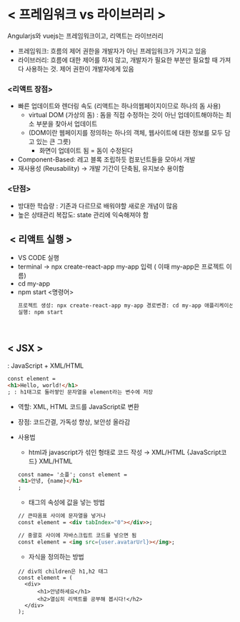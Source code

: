 # < 프레임워크 vs 라이브러리 >

Angularjs와 vuejs는 프레임워크이고, 리액트는 라이브러리

- 프레임워크: 흐름의 제어 권한을 개발자가 아닌 프레임워크가 가지고 있음
- 라이브러리: 흐름에 대한 제어를 하지 않고, 개발자가 필요한 부분만 필요할 때 가져다 사용하는 것. 제어 권한이 개발자에게 있음

### <리액트 장점>

- 빠른 업데이트와 렌더링 속도 (리액트는 하나의웹페이지이므로 하나의 돔 사용)
  - virtual DOM (가상의 돔) : 돔을 직접 수정하는 것이 아닌 업데이트해야하는 최소 부분을 찾아서 업데이트
  - (DOM이란 웹페이지를 정의하는 하나의 객체, 웹사이트에 대한 정보를 모두 담고 있는 큰 그릇)
    - 화면이 업데이트 됨 = 돔이 수정된다
- Component-Based: 레고 블록 조립하듯 컴포넌트들을 모아서 개발
- 재사용성 (Reusability) → 개발 기간이 단축됨, 유지보수 용이함

### <단점>

- 방대한 학습량 : 기존과 다르므로 배워야할 새로운 개념이 많음
- 높은 상태관리 복잡도: state 관리에 익숙해져야 함
  </br>

##  < 리액트 실행 >

- VS CODE 실행
- terminal → npx create-react-app my-app 입력 ( 이때 my-app은 프로젝트 이름)
- cd my-app
- npm start
  <명령어>
  ```html
  프로젝트 생성: npx create-react-app my-app 경로변경: cd my-app 애플리케이션
  실행: npm start
  ```
    </br>

## < JSX >

: JavaScript + XML/HTML

```html
const element =
<h1>Hello, world!</h1>
; : h1태그로 둘러쌓인 문자열을 element라는 변수에 저장
```

- 역할: XML, HTML 코드를 JavaScript로 변환
- 장점: 코드간결, 가독성 향상, 보안성 올라감
- 사용법

  - html과 javascript가 섞인 형태로 코드 작성 → XML/HTML {JavaScript코드} XML/HTML

  ```html
  const name= '소플'; const element =
  <h1>안녕, {name}</h1>
  ;
  ```

  - 태그의 속성에 값을 넣는 방법

  ```html
  // 큰따옴표 사이에 문자열을 넣거나
  const element = <div tabIndex="0"></div>>;

  // 중괄호 사이에 자바스크립트 코드를 넣으면 됨
  const element = <img src={user.avatarUrl}></img>;
  ```

  - 자식을 정의하는 방법

  ```
  // div의 children은 h1,h2 태그
  const element = (
    <div>
  	    <h1>안녕하세요</h1>
  	    <h2>열심히 리액트를 공부해 봅시다!</h2>
    </div>
  );
  ```
